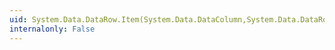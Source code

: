 ```yaml
---
uid: System.Data.DataRow.Item(System.Data.DataColumn,System.Data.DataRowVersion)
internalonly: False
---
```

